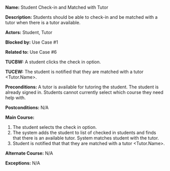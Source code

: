 **Name:** Student Check-in and Matched with Tutor

**Description:** Students should be able to check-in and be matched with a tutor when there is a tutor available.

**Actors:** Student, Tutor

**Blocked by:** Use Case #1

**Related to:** Use Case #6

**TUCBW:** A student clicks the check in option.

**TUCEW:** The student is notified that they are matched with a tutor <Tutor.Name>.

**Preconditions:** A tutor is available for tutoring the student. The student is already signed in. Students cannot currently select which course they need help with.

**Postconditions:** N/A

**Main Course:**

1) The student selects the check in option.
2) The system adds the student to list of checked in students and finds that there is an available tutor. System matches student with the tutor.
3) Student is notified that that they are matched with a tutor <Tutor.Name>.

**Alternate Course:** N/A

**Exceptions:** N/A
